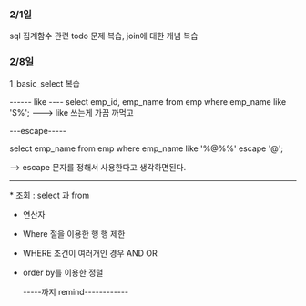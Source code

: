 ### 2/1일
sql 집계함수 관련 todo 문제 복습, join에 대한 개념 복습 

### 2/8일 
1_basic_select 복습 

------ like ----
select  emp_id,
        emp_name
from  emp
where emp_name like 'S%';  ---> like 쓰는게 가끔 까먹고

---escape-----

select emp_name
from  emp
where emp_name like '%@%%' escape '@';

-->  escape 문자를 정해서 사용한다고 생각하면된다.

---------------------------------------

   <sql remind>
* 조회  : select 과 from 
        
* 연산자

* Where 절을 이용한 행 행 제한

* WHERE 조건이 여러개인 경우
   AND OR
   
* order by를 이용한 정렬
  
  -----까지 remind------------

